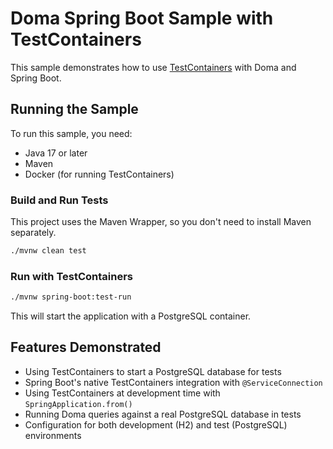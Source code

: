 # Doma Spring Boot Sample with TestContainers

This sample demonstrates how to use [TestContainers](https://www.testcontainers.org/) with Doma and Spring Boot.

## Running the Sample

To run this sample, you need:
- Java 17 or later
- Maven
- Docker (for running TestContainers)

### Build and Run Tests

This project uses the Maven Wrapper, so you don't need to install Maven separately.

```bash
./mvnw clean test
```

### Run with TestContainers

```bash
./mvnw spring-boot:test-run
```

This will start the application with a PostgreSQL container.

## Features Demonstrated

- Using TestContainers to start a PostgreSQL database for tests
- Spring Boot's native TestContainers integration with `@ServiceConnection`
- Using TestContainers at development time with `SpringApplication.from()`
- Running Doma queries against a real PostgreSQL database in tests
- Configuration for both development (H2) and test (PostgreSQL) environments
